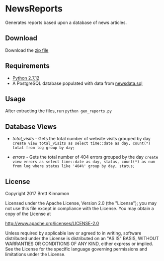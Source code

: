 # NewsReports

Generates reports based upon a database of news articles.

## Download

Download the [zip file](https://github.com/kinnamonb/NewsReports/archive/master.zip)

## Requirements

* [Python 2.7.12](https://www.python.org/downloads/release/python-2712/)
* A PostgreSQL database populated with data from [newsdata.sql](https://github.com/kinnamonb/NewsReports/blob/master/newsdata.zip)

## Usage

After extracting the files, run `python gen_reports.py`

## Database Views

* *total_visits* - Gets the total number of website visits grouped by day
  `create view total_visits as select time::date as day, count(*) total from log group by day;`

* *errors* - Gets the total number of 404 errors grouped by the day
  `create view errors as select time::date as day, status, count(*) as num from log where status like '404%' group by day, status;`

## License

Copyright 2017 Brett Kinnamon

Licensed under the Apache License, Version 2.0 (the "License"); you may not use this file except in compliance with the License. You may obtain a copy of the License at

http://www.apache.org/licenses/LICENSE-2.0

Unless required by applicable law or agreed to in writing, software distributed under the License is distributed on an "AS IS" BASIS, WITHOUT WARRANTIES OR CONDITIONS OF ANY KIND, either express or implied. See the License for the specific language governing permissions and limitations under the License.
